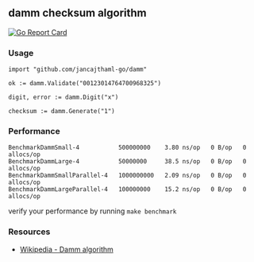 ## damm checksum algorithm

[![Go Report Card](https://goreportcard.com/badge/jancajthaml-go/damm)](https://goreportcard.com/report/jancajthaml-go/damm)

### Usage ###

```
import "github.com/jancajthaml-go/damm"

ok := damm.Validate("00123014764700968325")

digit, error := damm.Digit("x")

checksum := damm.Generate("1")
```

### Performance ###

```
BenchmarkDammSmall-4           500000000    3.80 ns/op   0 B/op   0 allocs/op
BenchmarkDammLarge-4           50000000     38.5 ns/op   0 B/op   0 allocs/op
BenchmarkDammSmallParallel-4   1000000000   2.09 ns/op   0 B/op   0 allocs/op
BenchmarkDammLargeParallel-4   100000000    15.2 ns/op   0 B/op   0 allocs/op
```

verify your performance by running `make benchmark`

### Resources ###

* [Wikipedia - Damm algorithm](https://en.wikipedia.org/wiki/Damm_algorithm)
